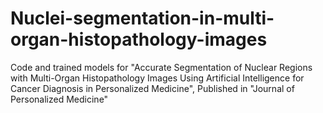 # Nuclei-segmentation-in-multi-organ-histopathology-images
Code and trained models for "Accurate Segmentation of Nuclear Regions with Multi-Organ Histopathology Images Using Artificial Intelligence for Cancer Diagnosis in Personalized Medicine", Published in "Journal of Personalized Medicine"
